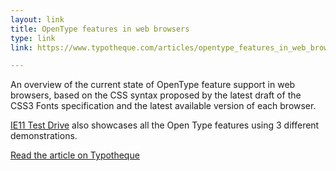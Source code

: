 ```yaml
---
layout: link
title: OpenType features in web browsers
type: link
link: https://www.typotheque.com/articles/opentype_features_in_web_browsers

---
```


An overview of the current state of OpenType feature support in web browsers, based on the CSS syntax proposed by the latest draft of the CSS3 Fonts specification and the latest available version of each browser.

[IE11 Test Drive](http://ie.microsoft.com/testdrive/Graphics/opentype/) also showcases all the Open Type features using 3 different demonstrations.

[Read the article on Typotheque](https://www.typotheque.com/articles/opentype_features_in_web_browsers)
